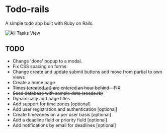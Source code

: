 # Todo-rails
A simple todo app built with Ruby on Rails.

![All Tasks View](http://cl.ly/cCiM/Image%202015-08-11%20at%205.51.45%20a.m..png "All Tasks")

## TODO
+ Change 'done' popup to a modal.
+ Fix CSS spacing on forms
+ Change create and update submit buttons and move from partial to own views
+ Create a home page
+ ~~Times (created_at) are entered an hour behind - FIX~~
+ ~~Seed database with sample data (seeds.rb)~~
+ Dynamically add page titles
+ Add support for time zones [optional]
+ Add user registration and authentication [optional]
+ Create timezones on a per user basis [optional]
+ Add a deadline field or priority field [optional]
+ Add notifications by email for deadlines [optional]
